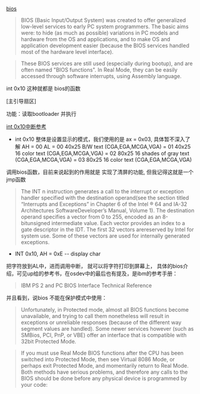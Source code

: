 [bios](https://wiki.osdev.org/BIOS)
> BIOS (Basic Input/Output System) was created to offer generalized low-level services to early PC system programmers. The basic aims were: to hide (as much as possible) variations in PC models and hardware from the OS and applications, and to make OS and application development easier (because the BIOS services handled most of the hardware level interface).

> These BIOS services are still used (especially during bootup), and are often named "BIOS functions". In Real Mode, they can be easily accessed through software interrupts, using Assembly language.

int 0x10 这种就都是 bios的函数


[主引导扇区]

功能：读取bootloader 并执行


[int 0x10中断参考](https://stanislavs.org/helppc/int_10-0.html)

+ int 0x10 整体是设置显示的模式，我们使用的是 ax = 0x03, 具体暂不深入了解
    AH = 00
	AL = 00  40x25 B/W text (CGA,EGA,MCGA,VGA)
	   = 01  40x25 16 color text (CGA,EGA,MCGA,VGA)
	   = 02  80x25 16 shades of gray text (CGA,EGA,MCGA,VGA)
	   = 03  80x25 16 color text (CGA,EGA,MCGA,VGA)

调用bios函数，目前来说起到的作用就是 实现了清屏的功能, 但我记得这就是一个jmp函数

> The INT n instruction generates a call to the interrupt or exception handler specified with the destination operand(see the section titled “Interrupts and Exceptions” in Chapter 6 of the Intel ® 64 and IA-32 Architectures SoftwareDeveloper’s Manual, Volume 1). The destination operand specifies a vector from 0 to 255, encoded as an 8-bitunsigned intermediate value. Each vector provides an index to a gate descriptor in the IDT. The first 32 vectors arereserved by Intel for system use. Some of these vectors are used for internally generated exceptions.

+ INT 0x10, AH = 0xE -- display char 

把字符放到AL中，进而调用中断， 就可以将字符打印到屏幕上， 具体的bios介绍，可见up给的参考书，在osdev中的最后也有提及，是ibm的参考手册：

> IBM PS 2 and PC BIOS Interface Technical Reference 

并且看到，说bios 不能在保护模式中使用：

> Unfortunately, in Protected mode, almost all BIOS functions become unavailable, and trying to call them nonetheless will result in exceptions or unreliable responses (because of the different way segment values are handled). Some newer services however (such as SMBios, PCI, PnP, or VBE) offer an interface that is compatible with 32bit Protected Mode.

> If you must use Real Mode BIOS functions after the CPU has been switched into Protected Mode, then see Virtual 8086 Mode, or perhaps exit Protected Mode, and momentarily return to Real Mode. Both methods have serious problems, and therefore any calls to the BIOS should be done before any physical device is programmed by your code: